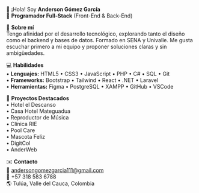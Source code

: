👋 ¡Hola! Soy **Anderson Gómez García**  
🔧 **Programador Full-Stack** (Front-End & Back-End)

📖 **Sobre mí**  
Tengo afinidad por el desarrollo tecnológico, explorando tanto el diseño como el backend y bases de datos. Formado en SENA y Univalle. Me gusta escuchar primero a mi equipo y proponer soluciones claras y sin ambigüedades.

💻 **Habilidades**  
• **Lenguajes:** HTML5 • CSS3 • JavaScript • PHP • C# • SQL • Git  
• **Frameworks:** Bootstrap • Tailwind • React • .NET • Laravel  
• **Herramientas:** Figma • PostgreSQL • XAMPP • GitHub • VSCode

🚀 **Proyectos Destacados**  
• Hotel el Descanso  
• Casa Hotel Mateguadua  
• Reproductor de Música  
• Clínica RIE  
• Pool Care  
• Mascota Feliz  
• DigitCol  
• AnderWeb

✉️ **Contacto**  
📧 andersongomezgarcia111@gmail.com  
📱 +57 318 583 6788  
🌎 Tulúa, Valle del Cauca, Colombia
